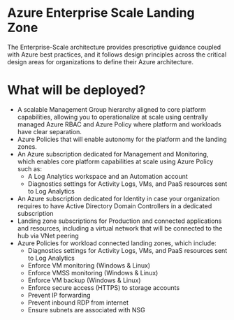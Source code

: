 # Azure Enterprise Scale Landing Zone

The Enterprise-Scale architecture provides prescriptive guidance coupled with Azure best practices, and it follows design principles across the critical design areas for organizations to define their Azure architecture.

# What will be deployed?

- A scalable Management Group hierarchy aligned to core platform capabilities, allowing you to operationalize at scale using centrally managed Azure RBAC and Azure Policy where platform and workloads have clear separation.
- Azure Policies that will enable autonomy for the platform and the landing zones.
- An Azure subscription dedicated for Management and Monitoring, which enables core platform capabilities at scale using Azure Policy such as:
   - A Log Analytics workspace and an Automation account
   - Diagnostics settings for Activity Logs, VMs, and PaaS resources sent to Log Analytics
- An Azure subscription dedicated for Identity in case your organization requires to have Active Directory Domain Controllers in a dedicated subscription
- Landing zone subscriptions for Production and  connected applications and resources, including a virtual network that will be connected to the hub via VNet peering
- Azure Policies for workload connected landing zones, which include:
   - Diagnostics settings for Activity Logs, VMs, and PaaS resources sent to Log Analytics
   - Enforce VM monitoring (Windows & Linux)
   - Enforce VMSS monitoring (Windows & Linux)
   - Enforce VM backup (Windows & Linux)
   - Enforce secure access (HTTPS) to storage accounts
   - Prevent IP forwarding
   - Prevent inbound RDP from internet
   - Ensure subnets are associated with NSG
   
   
